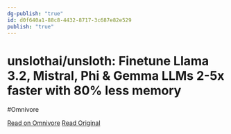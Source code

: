 ```yaml
---
dg-publish: "true"
id: d0f640a1-88c8-4432-8717-3c687e82e529
publish: "true"
---
```


# unslothai/unsloth: Finetune Llama 3.2, Mistral, Phi & Gemma LLMs 2-5x faster with 80% less memory
#Omnivore

[Read on Omnivore](https://omnivore.app/me/unslothai-unsloth-finetune-llama-3-2-mistral-phi-gemma-ll-ms-2-5-192710d1056)
[Read Original](https://github.com/unslothai/unsloth)